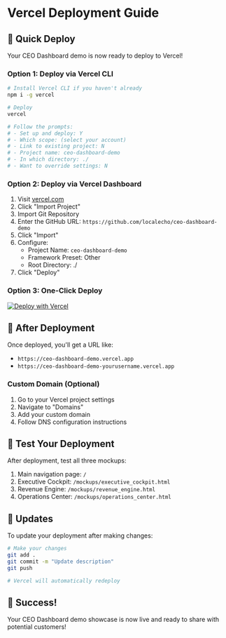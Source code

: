 # Vercel Deployment Guide

## 🚀 Quick Deploy

Your CEO Dashboard demo is now ready to deploy to Vercel!

### Option 1: Deploy via Vercel CLI

```bash
# Install Vercel CLI if you haven't already
npm i -g vercel

# Deploy
vercel

# Follow the prompts:
# - Set up and deploy: Y
# - Which scope: (select your account)
# - Link to existing project: N
# - Project name: ceo-dashboard-demo
# - In which directory: ./
# - Want to override settings: N
```

### Option 2: Deploy via Vercel Dashboard

1. Visit [vercel.com](https://vercel.com)
2. Click "Import Project"
3. Import Git Repository
4. Enter the GitHub URL: `https://github.com/localecho/ceo-dashboard-demo`
5. Click "Import"
6. Configure:
   - Project Name: `ceo-dashboard-demo`
   - Framework Preset: Other
   - Root Directory: ./
7. Click "Deploy"

### Option 3: One-Click Deploy

[![Deploy with Vercel](https://vercel.com/button)](https://vercel.com/new/clone?repository-url=https://github.com/localecho/ceo-dashboard-demo)

## 🔗 After Deployment

Once deployed, you'll get a URL like:
- `https://ceo-dashboard-demo.vercel.app`
- `https://ceo-dashboard-demo-yourusername.vercel.app`

### Custom Domain (Optional)

1. Go to your Vercel project settings
2. Navigate to "Domains"
3. Add your custom domain
4. Follow DNS configuration instructions

## 📱 Test Your Deployment

After deployment, test all three mockups:
1. Main navigation page: `/`
2. Executive Cockpit: `/mockups/executive_cockpit.html`
3. Revenue Engine: `/mockups/revenue_engine.html`
4. Operations Center: `/mockups/operations_center.html`

## 🔄 Updates

To update your deployment after making changes:

```bash
# Make your changes
git add .
git commit -m "Update description"
git push

# Vercel will automatically redeploy
```

## 🎉 Success!

Your CEO Dashboard demo showcase is now live and ready to share with potential customers!